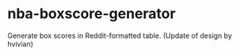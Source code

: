 nba-boxscore-generator
============

Generate box scores in Reddit-formatted table.
(Update of design by hvivian)
